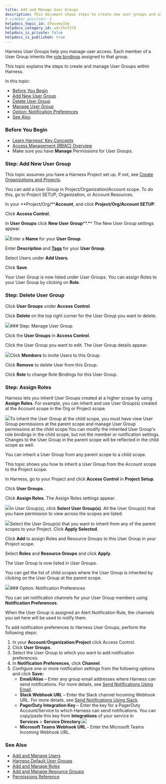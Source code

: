 ```yaml
---
title: Add and Manage User Groups
description: This document shows steps to create new user groups and assign roles to them.
# sidebar_position: 2
helpdocs_topic_id: dfwuvmy33m
helpdocs_category_id: w4rzhnf27d
helpdocs_is_private: false
helpdocs_is_published: true
---
```


Harness User Groups help you manage user access. Each member of a User Group inherits the [role bindings](/article/vz5cq0nfg2-rbac-in-harness#role_assignment) assigned to that group.

This topic explains the steps to create and manage User Groups within Harness.

In this topic:

* [Before You Begin](/article/dfwuvmy33m-add-user-groups#before_you_begin)
* [Add New User Group](/article/dfwuvmy33m-add-user-groups#add_new_user_group)
* [Delete User Group](/article/dfwuvmy33m-add-user-groups#step_delete_user_group)
* [Manage User Group](/article/dfwuvmy33m-add-user-groups#step_manage_user_group)
* [Option: Notification Preferences](/article/dfwuvmy33m-add-user-groups#option_notification_preferences)
* [See Also](/article/dfwuvmy33m-add-user-groups#see_also)

### Before You Begin

* [Learn Harness' Key Concepts](https://ngdocs.harness.io/article/hv2758ro4e-learn-harness-key-concepts)
* [Access Management (RBAC) Overview](/article/vz5cq0nfg2-rbac-in-harness)
* Make sure you have **Manage** Permissions for User Groups.

### Step: Add New User Group

This topic assumes you have a Harness Project set up. If not, see [Create Organizations and Projects](https://ngdocs.harness.io/article/36fw2u92i4-create-an-organization).

You can add a User Group in Project/Organization/Account scope. To do this, go to Project SETUP, Organization, or Account Resources.

In your **Project/Org/****Account**, and click **Project/Org/Account SETUP**.

Click **Access Control**.

In **User Groups** click **New User** **Group****.** The New User Group settings appear.

![](https://files.helpdocs.io/i5nl071jo5/articles/hyoe7qcaz6/1620650358109/screenshot-2021-05-10-at-6-08-00-pm.png)Enter a **Name** for your **User Group**.

Enter **Description** and [**Tags**](/article/i8t053o0sq) for your **User Group**.

Select Users under **Add Users**.

Click **Save**.

Your User Group is now listed under User Groups. You can assign Roles to your User Group by clicking on **Role**.

### Step: Delete User Group

Click **User Groups** under **Access** **Control**.

Click **Delete** on the top right corner for the User Group you want to delete.

![](https://files.helpdocs.io/i5nl071jo5/articles/dfwuvmy33m/1620748201889/screenshot-2021-05-11-at-9-18-57-pm.png)### Step: Manage User Group

Click the **User Groups** in **Access Control**.

Click the User Group you want to edit. The User Group details appear.

![](https://files.helpdocs.io/i5nl071jo5/articles/dfwuvmy33m/1620783514596/screenshot-2021-05-11-at-9-28-49-pm.png)Click **Members** to invite Users to this Group.

Click **Remove** to delete User from this Group.

Click **Role** to change Role Bindings for this User Group.

### Step: Assign Roles

Harness lets you inherit User Groups created at a higher scope by using **Assign Roles**. For example, you can inherit and use User Group(s) created at the Account scope in the Org or Project scope.

![](https://files.helpdocs.io/i5nl071jo5/articles/dfwuvmy33m/1654501769451/screenshot-2022-06-06-at-12-01-40-pm.png)To inherit the User Group at the child scope, you must have view User Group permissions at the parent scope and manage User Group permissions at the child scope.​​You can modify the inherited User Group's role bindings in the child scope, but not the member or notification settings. Changes to the User Group in the parent scope will be reflected in the child scope as well.​

You can inherit a User Group from any parent scope to a child scope.

This topic shows you how to inherit a User Group from the Account scope to the Project scope.

In Harness, go to your Project and click **Access Control** in **Project Setup**.

Click **User Groups**.

Click **Assign Roles**. The Assign Roles settings appear.

![](https://files.helpdocs.io/i5nl071jo5/articles/dfwuvmy33m/1654511773291/screenshot-2022-06-06-at-4-05-48-pm.png)In User Group(s), click **Select User Group(s)**. All the User Group(s) that you have permission to view across the scopes are listed.

![](https://files.helpdocs.io/i5nl071jo5/articles/dfwuvmy33m/1654512010443/screenshot-2022-06-06-at-4-08-36-pm.png)Select the User Group(s) that you want to inherit from any of the parent scopes to your Project. Click **Apply Selected**.

Click **Add** to assign Roles and Resource Groups to this User Group in your Project scope.

Select **Roles** and **Resource Groups** and click **Apply**.

The User Group is now listed in User Groups.

You can get the list of child scopes where the User Group is inherited by clicking on the User Group at the parent scope.

![](https://files.helpdocs.io/i5nl071jo5/articles/dfwuvmy33m/1654582159631/screenshot-2022-06-07-at-11-36-07-am.png)### Option: Notification Preferences

You can set notification channels for your User Group members using **Notification Preferences**.

When the User Group is assigned an Alert Notification Rule, the channels you set here will be used to notify them.

To add notification preferences to Harness User Groups, perform the following steps:

1. In your **Account**/**Organization**/**Project** click Access Control.
2. Click **User Groups**.
3. Select the User Group to which you want to add notification preferences.
4. In **Notification Preferences**, click **Channel**.
5. Configure one or more notification settings from the following options and click **Save:**
	* **Email/Alias** – Enter any group email addresses where Harness can send notifications. For more details, see [Send Notifications Using Email](/article/d43r71g20s-add-smtp-configuration#option_send_notifications_for_a_user_group_using_email).
	* **Slack Webhook URL** – Enter the Slack channel Incoming Webhook URL. For more details, see [Send Notifications Using Slack](/article/h5n2oj8y5y).
	* **PagerDuty Integration Key** – Enter the key for a PagerDuty Account/Service to which Harness can send notifications. You can copy/paste this key from **Integrations** of your service in **Services** > **Service Directory.**![](https://files.helpdocs.io/i5nl071jo5/articles/dfwuvmy33m/1638194176394/screenshot-2021-11-29-at-7-24-29-pm.png)
	* **Microsoft Teams Webhook URL** - Enter the Microsoft Teams Incoming Webhook URL.

### See Also

* [Add and Manage Users](/article/hyoe7qcaz6-add-users)
* [Harness Default User Groups](/article/n3cel7d8re-harness-default-user-groups)
* [Add and Manage Roles](https://ngdocs.harness.io/article/tsons9mu0v-add-roles)
* [Add and Manage Resource Groups](https://ngdocs.harness.io/article/yp4xj36xro-add-resource-groups)
* [Permissions Reference](/article/yaornnqh0z-permissions-reference)


